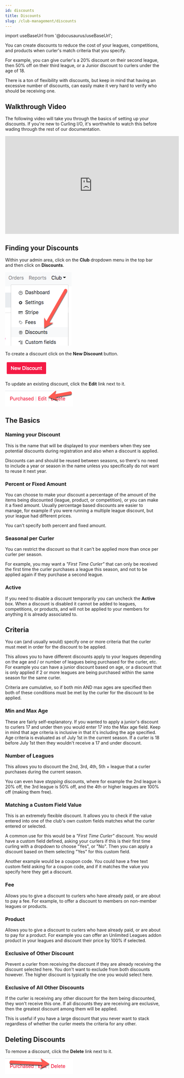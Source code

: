 ```yaml
---
id: discounts
title: Discounts
slug: /club-management/discounts
---
```

import useBaseUrl from '@docusaurus/useBaseUrl';

You can create discounts to reduce the cost of your leagues, competitions, and products when curler's match criteria that you specify.

For example, you can give curler's a 20% discount on their second league, then 50% off on their third league, or a Junior discount to curlers under the age of 18.

There is a ton of flexibility with discounts, but keep in mind that having an excessive number of discounts, can easily make it very hard to verify who should be receiving one.

## Walkthrough Video

The following video will take you through the basics of setting up your discounts.
If you're new to Curling I/O, it's worthwhile to watch this before wading through the rest of our documentation.

<div className="text--center videoWrapper">
  <iframe width="560" height="315" src="https://www.youtube.com/embed/3h7oZzkYfkM" frameBorder="0" allow="accelerometer; autoplay; clipboard-write; encrypted-media; gyroscope; picture-in-picture" allowFullScreen></iframe>
</div>

## Finding your Discounts

Within your admin area, click on the **Club** dropdown menu in the top bar and then click on **Discounts**.

![Navigation](/img/docs/club-management/discounts/navigation.png)

To create a discount click on the **New Discount** button.

![New](/img/docs/club-management/discounts/new.png)

To update an existing discount, click the **Edit** link next to it.

![Edit](/img/docs/club-management/shared/edit.png)


## The Basics


### Naming your Discount

This is the name that will be displayed to your members when they see potential discounts during registration and also when a discount is applied.

Discounts can and should be reused between seasons, so there's no need to include a year or season in the name unless you specifically do not want to reuse it next year.


### Percent or Fixed Amount

You can choose to make your discount a percentage of the amount of the items being discounted (league, product, or competition), or you can make it a fixed amount.
Usually percentage based discounts are easier to manage, for example if you were running a multiple league discount, but your league had different prices.

You can't specify both percent and fixed amount.

### Seasonal per Curler

You can restrict the discount so that it can't be applied more than once per curler per season.

For example, you may want a _"First Time Curler"_ that can only be received the first time the curler purchases a league this season, and not to be applied again if they purchase a second league.


### Active

If you need to disable a discount temporarily you can uncheck the **Active** box.
When a discount is disabled it cannot be added to leagues, competitions, or products, and will not be applied to your members for anything it is already associated to.


## Criteria

You can (and usually would) specify one or more criteria that the curler must meet in order for the discount to be applied.

This allows you to have different discounts apply to your leagues depending on the age and / or number of leagues being purchased for the curler, etc.
For example you can have a junior discount based on age, or a discount that is only applied if 2 or more leagues are being purchased within the same season for the same curler.

Criteria are cumulative, so if both min AND max ages are specified then both of these conditions must be met by the curler for the discount to be applied.

### Min and Max Age

These are fairly self-explanatory. If you wanted to apply a junior's discount to curlers 17 and under then you would enter 17 into the Max age field. Keep in mind that age criteria is inclusive in that it's including the age specified.
Age criteria is evaluated as of July 1st in the current season. If a curler is 18 before July 1st then they wouldn't receive a 17 and under discount.

### Number of Leagues

This allows you to discount the 2nd, 3rd, 4th, 5th + league that a curler purchases during the current season.

You can even have _stepping_ discounts, where for example the 2nd league is 20% off, the 3rd league is 50% off, and the 4th or higher leagues are 100% off (making them free).

### Matching a Custom Field Value

This is an extremely flexible discount. It allows you to check if the value entered into one of the club's own custom fields matches what the curler entered or selected.

A common use for this would be a _"First Time Curler"_ discount. You would have a custom field defined, asking your curlers if this is their first time curling with a dropdown to choose "Yes", or "No".
Then you can apply a discount based on them selecting "Yes" for this custom field.

Another example would be a coupon code. You could have a free text custom field asking for a coupon code, and if it matches the value you specify here they get a discount.

### Fee

Allows you to give a discount to curlers who have already paid, or are about to pay a fee.
For example, to offer a discount to members on non-member leagues or products.

### Product

Allows you to give a discount to curlers who have already paid, or are about to pay for a product.
For example you can offer an Unlimited Leagues addon product in your leagues and discount their price by 100% if selected.

### Exclusive of Other Discount

Prevent a curler from receiving the discount if they are already receiving the discount selected here.
You don't want to exclude from both discounts however.
The higher discount is typically the one you would select here.

### Exclusive of All Other Discounts

If the curler is receiving any other discount for the item being discounted, they won't receive this one.
If all discounts they are receiving are exclusive, then the greatest discount among them will be applied.

This is useful if you have a large discount that you never want to stack regardless of whether the curler meets the criteria for any other.


## Deleting Discounts

To remove a discount, click the **Delete** link next to it.

![Delete](/img/docs/club-management/shared/delete.png)
